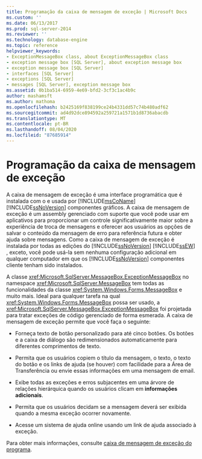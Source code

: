 ```yaml
---
title: Programação da caixa de mensagem de exceção | Microsoft Docs
ms.custom: ''
ms.date: 06/13/2017
ms.prod: sql-server-2014
ms.reviewer: ''
ms.technology: database-engine
ms.topic: reference
helpviewer_keywords:
- ExceptionMessageBox class, about ExceptionMessageBox class
- exception message box [SQL Server], about exception message box
- exception message box [SQL Server]
- interfaces [SQL Server]
- exceptions [SQL Server]
- messages [SQL Server], exception message box
ms.assetid: 0b1ba514-6959-4e69-bfd2-3cf3c1ac4b9c
author: mashamsft
ms.author: mathoma
ms.openlocfilehash: b2425169f838199ce24b4331dd57c74b480adf62
ms.sourcegitcommit: ad4d92dce894592a259721a1571b1d8736abacdb
ms.translationtype: MT
ms.contentlocale: pt-BR
ms.lasthandoff: 08/04/2020
ms.locfileid: "87685914"
---
```

# <a name="exception-message-box-programming"></a>Programação da caixa de mensagem de exceção
  A caixa de mensagem de exceção é uma interface programática que é instalada com o e usada por [!INCLUDE[msCoName](../../includes/msconame-md.md)] [!INCLUDE[ssNoVersion](../../includes/ssnoversion-md.md)] componentes gráficos. A caixa de mensagem de exceção é um assembly gerenciado com suporte que você pode usar em aplicativos para proporcionar um controle significativamente maior sobre a experiência de troca de mensagens e oferecer aos usuários as opções de salvar o conteúdo da mensagem de erro para referência futura e obter ajuda sobre mensagens. Como a caixa de mensagem de exceção é instalada por todas as edições do [!INCLUDE[ssNoVersion](../../includes/ssnoversion-md.md)] [!INCLUDE[ssEW](../../includes/ssew-md.md)] , exceto, você pode usá-la sem nenhuma configuração adicional em qualquer computador em que os [!INCLUDE[ssNoVersion](../../includes/ssnoversion-md.md)] componentes cliente tenham sido instalados.  
  
 A classe <xref:Microsoft.SqlServer.MessageBox.ExceptionMessageBox> no namespace <xref:Microsoft.SqlServer.MessageBox> tem todas as funcionalidades da classe <xref:System.Windows.Forms.MessageBox> e muito mais. Ideal para qualquer tarefa na qual <xref:System.Windows.Forms.MessageBox> possa ser usado, a <xref:Microsoft.SqlServer.MessageBox.ExceptionMessageBox> foi projetada para tratar exceções de código gerenciado de forma esmerada. A caixa de mensagem de exceção permite que você faça o seguinte:  
  
-   Forneça texto de botão personalizado para até cinco botões. Os botões e a caixa de diálogo são redimensionados automaticamente para diferentes comprimentos de texto.  
  
-   Permita que os usuários copiem o título da mensagem, o texto, o texto do botão e os links de ajuda (se houver) com facilidade para a Área de Transferência ou envie essas informações em uma mensagem de email.  
  
-   Exibe todas as exceções e erros subjacentes em uma árvore de relações hierárquica quando os usuários clicam em **informações adicionais**.  
  
-   Permita que os usuários decidam se a mensagem deverá ser exibida quando a mesma exceção ocorrer novamente.  
  
-   Acesse um sistema de ajuda online usando um link de ajuda associado à exceção.  
  
 Para obter mais informações, consulte [caixa de mensagem de exceção do programa](../../../2014/database-engine/dev-guide/program-exception-message-box.md).  
  
  
